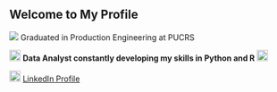## Welcome to My Profile

<img src="https://www.google.com/url?sa=i&url=https%3A%2F%2Fpt.wikipedia.org%2Fwiki%2FPontif%25C3%25ADcia_Universidade_Cat%25C3%25B3lica_do_Rio_Grande_do_Sul&psig=AOvVaw1HGF9qlXua9wsC3I8APNWV&ust=1723568084044000&source=images&cd=vfe&opi=89978449&ved=0CBQQjRxqFwoTCJD-oM3174cDFQAAAAAdAAAAABAm](https://foprop.org.br/wp-content/uploads/jet-engine-forms/guest/2023/02/pucrs.png)"/> Graduated in Production Engineering at PUCRS

<img src="https://cdn.jsdelivr.net/gh/devicons/devicon@latest/icons/r/r-original.svg" width="20px"/> **Data Analyst constantly developing my skills in Python and R** <img src="https://cdn.jsdelivr.net/gh/devicons/devicon@latest/icons/python/python-original.svg" width="20px"/>
          
          
          
<img src="https://cdn.jsdelivr.net/gh/devicons/devicon@latest/icons/linkedin/linkedin-original.svg"
                        width="20px"/> [LinkedIn Profile](https://www.linkedin.com/in/vitor-marinho-kalil-a141a1198/) 
          

<!--
**VitorMarinhoKalil/VitorMarinhoKalil** is a ✨ _special_ ✨ repository because its `README.md` (this file) appears on your GitHub profile.

Here are some ideas to get you started:

- 🔭 I’m currently working on ...
- 🌱 I’m currently learning ...
- 👯 I’m looking to collaborate on ...
- 🤔 I’m looking for help with ...
- 💬 Ask me about ...
- 📫 How to reach me: ...
- 😄 Pronouns: ...
- ⚡ Fun fact: ...
-->

<!-- INFO
# ou ## para tamanhos de letra
*x* para italico **x** para negrito e ***x*** para os dois
- para lista 1. para lista enumerada
[Texto da imagem](link da imagem)
![Texto da imagem](link)
`crase`para colocar código em linha e ```para blocos```
> Texto da citação
-------------------- para fazer linhas
| xxxx | xxxx |
|------|------| para criar cabeçlho

[x] ou [] para checklist
 -->
